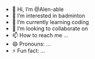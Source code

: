 - 👋 Hi, I’m @Alen-able
- 👀 I’m interested in badminton
- 🌱 I’m currently learning coding
- 💞️ I’m looking to collaborate on 
- 📫 How to reach me ...
- 😄 Pronouns: ...
- ⚡ Fun fact: ...

<!---
Alen-able/Alen-able is a ✨ special ✨ repository because its `README.md` (this file) appears on your GitHub profile.
You can click the Preview link to take a look at your changes.
--->
